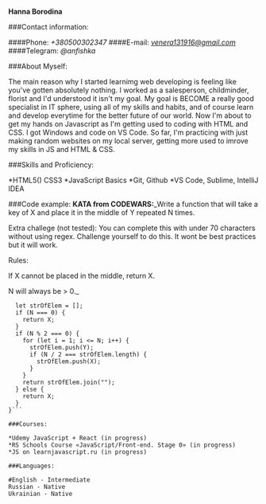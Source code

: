**Hanna Borodina**

###Contact information:

####Phone: *+380500302347*
####E-mail: *venera131916@gmail.com*
####Telegram: *@anfishka*

###About Myself:

The main reason why I started learnimg web developing is feeling like you've gotten absolutely nothing. I worked as a salesperson, childminder, florist and I'd understood it isn't my goal. My goal is BECOME a really good specialist in IT sphere, using all of my skills and habits, and of course learn and develop everytime for the better future of our world. Now I'm about to get my hands on Javascript as I'm getting used to coding with HTML and CSS. I got Windows and code on VS Code. So far, I'm practicing with just making random websites on my local server, getting more used to imrove my skills in JS and HTML & CSS.

###Skills and Proficiency:

*HTML5() CSS3
*JavaScript Basics
*Git, Github
*VS Code, Sublime, IntelliJ IDEA

###Code example:
**KATA from CODEWARS:**_Write a function that will take a key of X and place it in the middle of Y repeated N times.

Extra challege (not tested): You can complete this with under 70 characters without using regex. Challenge yourself to do this. It wont be best practices but it will work.

Rules:

If X cannot be placed in the middle, return X.

N will always be > 0._
```function middleMe(N, X, Y) {
  let strOfElem = [];
  if (N === 0) {
    return X;
  }
  if (N % 2 === 0) {
    for (let i = 1; i <= N; i++) {
      strOfElem.push(Y);
      if (N / 2 === strOfElem.length) {
        strOfElem.push(X);
      }
    }
    return strOfElem.join("");
  } else {
    return X;
  }
}```

###Courses:

*Udemy JavaScript + React (in progress)
*RS Schools Course «JavaScript/Front-end. Stage 0» (in progress)
*JS on learnjavascript.ru (in progress)

###Languages:

#English - Intermediate
Russian - Native
Ukrainian - Native
